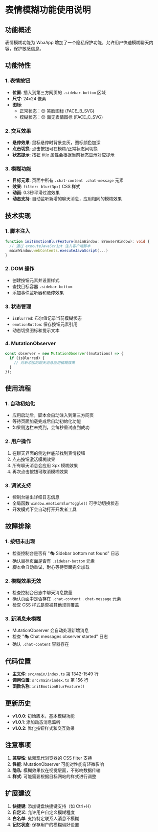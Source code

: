 # 表情模糊功能使用说明

## 功能概述

表情模糊功能为 WoaApp 增加了一个隐私保护功能，允许用户快速模糊聊天内容，保护敏感信息。

## 功能特性

### 1. 表情按钮
- **位置**: 插入到第三方网页的 `.sidebar-bottom` 区域
- **尺寸**: 24x24 像素
- **图标**: 
  - 正常状态：😊 笑脸图标 (FACE_B_SVG)
  - 模糊状态：😑 面无表情图标 (FACE_C_SVG)

### 2. 交互效果
- **悬停效果**: 鼠标悬停时背景变灰，图标颜色加深
- **点击切换**: 点击按钮可在模糊/正常状态间切换
- **状态提示**: 按钮 title 属性会根据当前状态显示对应提示

### 3. 模糊功能
- **目标元素**: 页面中所有 `.chat-content .chat-message` 元素
- **效果**: `filter: blur(3px)` CSS 样式
- **动画**: 0.3秒平滑过渡效果
- **动态支持**: 自动监听新增的聊天消息，应用相同的模糊效果

## 技术实现

### 1. 脚本注入
```typescript
function initEmotionBlurFeature(mainWindow: BrowserWindow): void {
  // 通过 executeJavaScript 注入客户端脚本
  mainWindow.webContents.executeJavaScript(...)
}
```

### 2. DOM 操作
- 创建按钮元素并设置样式
- 查找目标容器 `.sidebar-bottom`
- 添加事件监听器和悬停效果

### 3. 状态管理
- `isBlurred`: 布尔值记录当前模糊状态
- `emotionButton`: 保存按钮元素引用
- 动态切换图标和提示文本

### 4. MutationObserver
```javascript
const observer = new MutationObserver((mutations) => {
  if (isBlurred) {
    // 对新添加的聊天消息应用模糊效果
  }
});
```

## 使用流程

### 1. 自动初始化
- 应用启动后，脚本会自动注入到第三方网页
- 等待页面加载完成后自动初始化功能
- 如果侧边栏未找到，会每秒重试直到成功

### 2. 用户操作
1. 在聊天界面的侧边栏底部找到表情按钮
2. 点击按钮激活模糊效果
3. 所有聊天消息会应用 3px 模糊效果
4. 再次点击按钮可取消模糊效果

### 3. 调试支持
- 控制台输出详细日志信息
- 全局函数 `window.emotionBlurToggle()` 可手动切换状态
- 开发模式下会自动打开开发者工具

## 故障排除

### 1. 按钮未出现
- 检查控制台是否有 "🎭 Sidebar bottom not found" 日志
- 确认目标页面是否有 `.sidebar-bottom` 元素
- 脚本会自动重试，耐心等待页面完全加载

### 2. 模糊效果无效
- 检查控制台日志中聊天消息数量
- 确认页面中是否存在 `.chat-content .chat-message` 元素
- 检查 CSS 样式是否被其他规则覆盖

### 3. 新消息未模糊
- MutationObserver 会自动处理新增消息
- 检查 "🎭 Chat messages observer started" 日志
- 确认 `.chat-content` 容器存在

## 代码位置

- **主文件**: `src/main/index.ts` 第 1342-1549 行
- **调用位置**: `src/main/index.ts` 第 156 行
- **函数名称**: `initEmotionBlurFeature()`

## 更新历史

- **v1.0.0**: 初始版本，基本模糊功能
- **v1.0.1**: 添加动态消息监听
- **v1.0.2**: 优化按钮样式和交互效果

## 注意事项

1. **兼容性**: 依赖现代浏览器的 CSS filter 支持
2. **性能**: MutationObserver 可能对性能有轻微影响
3. **隐私**: 模糊效果仅在视觉层面，不影响数据传输
4. **样式**: 可能需要根据目标网站的样式进行调整

## 扩展建议

1. **快捷键**: 添加键盘快捷键支持（如 Ctrl+H）
2. **自定义**: 允许用户自定义模糊程度
3. **白名单**: 支持特定联系人消息不模糊
4. **记忆状态**: 保存用户的模糊偏好设置

